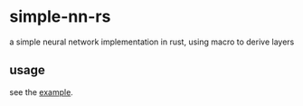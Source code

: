 # simple-nn-rs
a simple neural network implementation in rust, using macro to derive layers

## usage

see the [example](./examples/derive_layers/main.rs).
